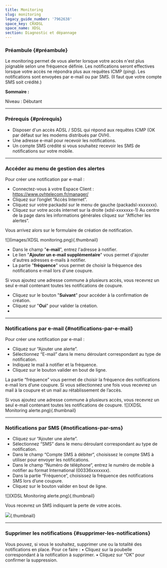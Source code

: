 ```yaml
---
title: Monitoring
slug: monitoring
legacy_guide_number: '7962638'
space_key: CRXDSL
space_name: XDSL
section: Diagnostic et dépannage
---
```


### Préambule {#préambule}

Le monitoring permet de vous alerter lorsque votre accès n'est plus joignable selon une fréquence définie. Les notifications seront effectives lorsque votre accès ne répondra plus aux requêtes ICMP (ping).
Les notifications sont envoyées par e-mail ou par SMS. (Il faut que votre compte SMS soit crédité.)

**Sommaire :**

Niveau : Débutant

------------------------------------------------------------------------

### Prérequis {#prérequis}

-   Disposer d'un accès ADSL / SDSL qui répond aux requêtes ICMP (OK par défaut sur les modems distribués par OVH).
-   Une adresse e-mail pour recevoir les notifications.
-   Un compte SMS crédité si vous souhaitez recevoir les SMS de notifications sur votre mobile.

------------------------------------------------------------------------

### Accéder au menu de gestion des alertes

Pour créer une notification par e-mail :

-	Connectez-vous à votre Espace Client : https://www.ovhtelecom.fr/manager/
-	Cliquez sur l’onglet “Accès Internet”.
-	Cliquez sur votre packadsl sur le menu de gauche (packadsl-xxxxxxx).
-	Cliquez sur votre accès internet sur la droite (xdsl-xxxxxxx-1)
Au centre de la page dans les informations générales cliquez sur “Afficher les alertes“.

Vous arrivez alors sur le formulaire de création de notification.

![](images/XDSL monitoring.png){.thumbnail}

-   Dans le champ "**e-mail**", entrez l'adresse à notifier.
-   Le lien "**Ajouter un e-mail supplémentaire**" vous permet d'ajouter d'autres adresses e-mails à notifier.
-   La partie "**fréquence**" vous permet de choisir la fréquence des notifications e-mail lors d'une coupure.

Si vous ajoutez une adresse commune à plusieurs accès, vous recevrez un seul e-mail contenant toutes les notifications de coupure.

-   Cliquez sur le bouton "**Suivant**" pour accéder à la confirmation de création.
-   Cliquez sur "**Oui**" pour valider la création.
-   
------------------------------------------------------------------------

### Notifications par e-mail {#notifications-par-e-mail}

Pour créer une notification par e-mail :

-	Cliquez sur “Ajouter une alerte”. 
-	Sélectionnez “E-mail” dans le menu déroulant correspondant au type de notification.
-	Indiquez le mail à notifier et la fréquence.
-	Cliquez sur le bouton valider en bout de ligne.

La partie “fréquence” vous permet de choisir la fréquence des notifications e-mail lors d’une coupure. Si vous sélectionnez une fois vous recevrez un mail à la coupure et un mail au rétablissement de l’accès.

Si vous ajoutez une adresse commune à plusieurs accès, vous recevrez un seul e-mail contenant toutes les notifications de coupure.
![](XDSL Monitoring alerte.png){.thumbnail}

------------------------------------------------------------------------

### Notifications par SMS {#notifications-par-sms}

-	Cliquez sur “Ajouter une alerte”. 
-	Sélectionnez “SMS” dans le menu déroulant correspondant au type de notification.
-	Dans le champ “Compte SMS à débiter“, choisissez le compte SMS à utiliser pour envoyer les notifications.
-	Dans le champ “Numéro de téléphone“, entrez le numéro de mobile à notifier au format International (00336xxxxxxx).
-	Dans la partie “Fréquence“, choisissez la fréquence des notifications SMS lors d’une coupure.
-	Cliquez sur le bouton valider en bout de ligne.

![](XDSL Monitoring alerte.png){.thumbnail}

Vous recevrez un SMS indiquant la perte de votre accès.

![](images/Screenshot_2015-05-25-08-33-15.png){.thumbnail}


------------------------------------------------------------------------

### Supprimer les notifications {#supprimer-les-notifications}

Vous pouvez, si vous le souhaitez, supprimer une ou la totalité des notifications en place. Pour ce faire :
•	Cliquez sur la poubelle correspondant à la notification à supprimer.
•	Cliquez sur “OK” pour confirmer la suppression.


